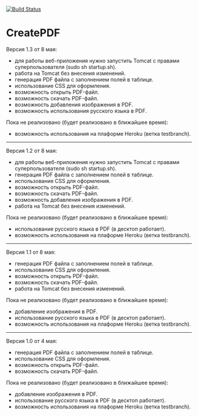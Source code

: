 [![Build Status](https://travis-ci.com/Kazantsev27/CreatePDF.svg?branch=master)](https://travis-ci.com/Kazantsev27/CreatePDF)

# CreatePDF
Версия 1.3 от 8 мая:
- для работы веб-приложения нужно запустить Tomcat с правами суперпользователя (sudo sh startup.sh).
- работа на Tomcat без внесения изменений.
- генерация PDF файла с заполнением полей в таблице.
- использование CSS для оформления.
- возможность открыть PDF-файл.
- возможность скачать PDF-файл.
- возможность добавления изображения в PDF.
- возможность использования русского языка в PDF.

Пока не реализовано (будет реализовано в ближайшее время):
- возможность использования на плаформе Heroku (ветка testbranch).
____________________________________________________________________
Версия 1.2 от 8 мая:
- для работы веб-приложения нужно запустить Tomcat с правами суперпользователя (sudo sh startup.sh).
- генерация PDF файла с заполнением полей в таблице.
- использование CSS для оформления.
- возможность открыть PDF-файл.
- возможность скачать PDF-файл.
- возможность добавления изображения в PDF.
- работа на Tomcat без внесения изменений.

Пока не реализовано (будет реализовано в ближайшее время):
- использование русского языка в PDF (в десктоп работает).
- возможность использования на плаформе Heroku (ветка testbranch).
____________________________________________________________________
Версия 1.1 от 8 мая:
- генерация PDF файла с заполнением полей в таблице.
- использование CSS для оформления.
- возможность открыть PDF-файл.
- возможность скачать PDF-файл.
- работа на Tomcat без внесения изменений.

Пока не реализовано (будет реализовано в ближайшее время):
- добавление изображения в PDF.
- использование русского языка в PDF (в десктоп работает).
- возможность использования на плаформе Heroku (ветка testbranch).
____________________________________________________________________
Версия 1.0 от 4 мая:
- генерация PDF файла с заполнением полей в таблице.
- использование CSS для оформления.
- возможность открыть PDF-файл.
- возможность скачать PDF-файл.

Пока не реализовано (будет реализовано в ближайшее время):
- добавление изображения в PDF.
- использование русского языка в PDF (в десктоп работает).
- возможность использования на плаформе Heroku (ветка testbranch).

